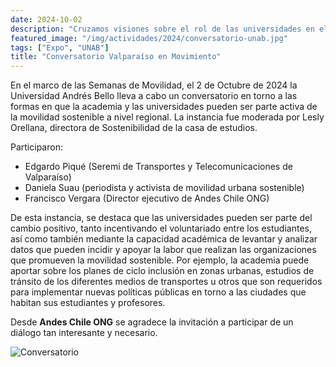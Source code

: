```yaml
---
date: 2024-10-02
description: "Cruzamos visiones sobre el rol de las universidades en el transporte sostenible en el Valparaíso del futuro."
featured_image: "/img/actividades/2024/conversatorio-unab.jpg"
tags: ["Expo", "UNAB"]
title: "Conversatorio Valparaíso en Movimiento"
---
```


En el marco de las Semanas de Movilidad, el 2 de Octubre de 2024 la Universidad Andrés Bello lleva a cabo un conversatorio en torno a las formas en que la academia y las universidades pueden ser parte activa de la movilidad sostenible a nivel regional. La instancia fue moderada por Lesly Orellana, directora de Sostenibilidad de la casa de estudios.

Participaron:

- Edgardo Piqué (Seremi de Transportes y Telecomunicaciones de Valparaíso)
- Daniela Suau (periodista y activista de movilidad urbana sostenible)
- Francisco Vergara (Director ejecutivo de Andes Chile ONG)

De esta instancia, se destaca que las universidades pueden ser parte del cambio positivo, tanto incentivando el voluntariado entre los estudiantes, así como también mediante la capacidad académica de levantar y analizar datos que pueden incidir y apoyar la labor que realizan las organizaciones que promueven la movilidad sostenible. Por ejemplo, la academia puede aportar sobre los planes de ciclo inclusión en zonas urbanas, estudios de tránsito de los diferentes medios de transportes u otros que son requeridos para implementar nuevas políticas públicas en torno a las ciudades que habitan sus estudiantes y profesores.

Desde **Andes Chile ONG** se agradece la invitación a participar de un diálogo tan interesante y necesario.

![Conversatorio](/img/actividades/2024/unab.webp)